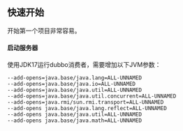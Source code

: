 
## 快速开始
开始第一个项目非常容易。

#### 启动服务器

使用JDK17运行dubbo消费者，需要增加以下JVM参数：

```
--add-opens=java.base/java.lang=ALL-UNNAMED 
--add-opens=java.base/java.io=ALL-UNNAMED 
--add-opens=java.base/java.util=ALL-UNNAMED 
--add-opens=java.base/java.util.concurrent=ALL-UNNAMED 
--add-opens=java.rmi/sun.rmi.transport=ALL-UNNAMED 
--add-opens java.base/java.lang.reflect=ALL-UNNAMED 
--add-opens java.base/java.util=ALL-UNNAMED 
--add-opens java.base/java.math=ALL-UNNAMED
```
